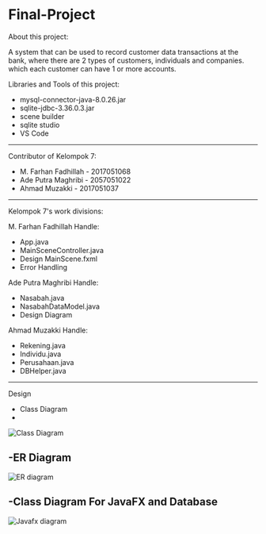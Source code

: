 # Final-Project

About this project:

A system that can be used to record customer data transactions at the bank, where there are 2 types of customers, individuals and companies. which each customer can have 1 or more accounts.


Libraries and Tools of this project:

- mysql-connector-java-8.0.26.jar
- sqlite-jdbc-3.36.0.3.jar
- scene builder
- sqlite studio
- VS Code
-------------------------------------------

Contributor of Kelompok 7:

- M. Farhan Fadhillah - 2017051068
- Ade Putra Maghribi - 2057051022
- Ahmad Muzakki - 2017051037

-------------------------------------------

Kelompok 7's work divisions:

M. Farhan Fadhillah Handle:
- App.java
- MainSceneController.java
- Design MainScene.fxml
- Error Handling

Ade Putra Maghribi Handle:
- Nasabah.java
- NasabahDataModel.java
- Design Diagram

Ahmad Muzakki Handle:
- Rekening.java
- Individu.java
- Perusahaan.java
- DBHelper.java
-------------------------------------------
Design 
- Class Diagram
- 
![Class Diagram](https://user-images.githubusercontent.com/95565811/147462049-45deba12-13e6-4349-8617-236f777217c8.jpg)


-ER Diagram
-
![ER diagram](https://user-images.githubusercontent.com/95565811/147456598-8cc59cf1-140b-466b-aabe-9b911a2ff092.jpg)


-Class Diagram For JavaFX and Database
-
![Javafx diagram](https://user-images.githubusercontent.com/95565811/147462083-a7bc95ea-5176-4437-a7dc-8c30c542dee2.jpg)

